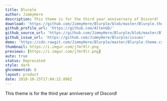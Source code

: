 ```yaml
---
title: Blurple
author: JimmyHere
description: This theme is for the third year anniversery of Discord!
download: 'https://github.com/JimmyHere/Blurple/blob/master/Blurple.theme.css'
github_profile_url: 'https://github.com/AltenGD/'
github_source_url: 'https://github.com/JimmyHere/Blurple/blob/master/Blurple.theme.css'
github_issue_url: 'https://github.com/JimmyHere/Blurple/issues'
demo: 'https://cdn.rawgit.com/JimmyHere/Blurple/master/Blurple.theme.css'
thumbnail: https://i.imgur.com/j7mr9lr.png
previews: [https://i.imgur.com/j7mr9lr.png]
auto: true
status: Deprecated
style: dark
ghcommentid: 8
layout: product
date: 2018-10-25T17:04:22.896Z
---
```

This theme is for the third year anniversery of Discord!
